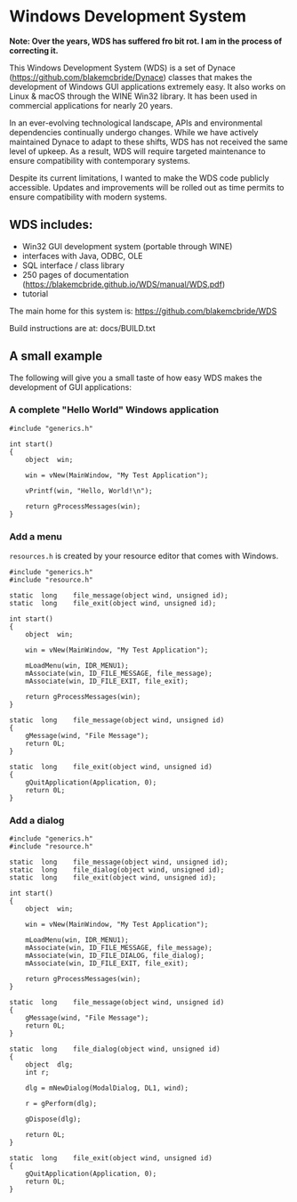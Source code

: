 
# Windows Development System

__Note: Over the years, WDS has suffered fro bit rot.  I am in the process of correcting it.__

This Windows Development System (WDS) is a set of Dynace
(https://github.com/blakemcbride/Dynace) classes that makes the
development of Windows GUI applications extremely easy.  It also works
on Linux & macOS through the WINE Win32 library.  It has been used in
commercial applications for nearly 20 years.

In an ever-evolving technological landscape, APIs and environmental
dependencies continually undergo changes. While we have actively
maintained Dynace to adapt to these shifts, WDS has not received the
same level of upkeep. As a result, WDS will require targeted
maintenance to ensure compatibility with contemporary systems.

Despite its current limitations, I wanted to make the WDS code
publicly accessible. Updates and improvements will be rolled out as
time permits to ensure compatibility with modern systems.

## WDS includes:

* Win32 GUI development system (portable through WINE)
* interfaces with Java, ODBC, OLE
* SQL interface / class library
* 250 pages of documentation  (https://blakemcbride.github.io/WDS/manual/WDS.pdf)
* tutorial

The main home for this system is:  https://github.com/blakemcbride/WDS

Build instructions are at:  docs/BUILD.txt



## A small example

The following will give you a small taste of how easy WDS makes the
development of GUI applications:

### A complete "Hello World" Windows application

```
#include "generics.h"

int	start()
{
	object	win;

	win = vNew(MainWindow, "My Test Application");

	vPrintf(win, "Hello, World!\n");

	return gProcessMessages(win);
}
```
### Add a menu

`resources.h` is created by your resource editor that comes with Windows.

```
#include "generics.h"
#include "resource.h"

static	long	file_message(object wind, unsigned id);
static	long	file_exit(object wind, unsigned id);

int	start()
{
	object	win;

	win = vNew(MainWindow, "My Test Application");

	mLoadMenu(win, IDR_MENU1);
	mAssociate(win, ID_FILE_MESSAGE, file_message);
	mAssociate(win, ID_FILE_EXIT, file_exit);

	return gProcessMessages(win);
}

static	long	file_message(object wind, unsigned id)
{
	gMessage(wind, "File Message");
	return 0L;
}

static	long	file_exit(object wind, unsigned id)
{
	gQuitApplication(Application, 0);
	return 0L;
}
```
### Add a dialog
```
#include "generics.h"
#include "resource.h"

static	long	file_message(object wind, unsigned id);
static	long	file_dialog(object wind, unsigned id);
static	long	file_exit(object wind, unsigned id);

int	start()
{
	object	win;

	win = vNew(MainWindow, "My Test Application");

	mLoadMenu(win, IDR_MENU1);
	mAssociate(win, ID_FILE_MESSAGE, file_message);
	mAssociate(win, ID_FILE_DIALOG, file_dialog);
	mAssociate(win, ID_FILE_EXIT, file_exit);

	return gProcessMessages(win);
}

static	long	file_message(object wind, unsigned id)
{
	gMessage(wind, "File Message");
	return 0L;
}

static	long	file_dialog(object wind, unsigned id)
{
	object	dlg;
	int	r;
	
	dlg = mNewDialog(ModalDialog, DL1, wind);

	r = gPerform(dlg);

	gDispose(dlg);

	return 0L;
}

static	long	file_exit(object wind, unsigned id)
{
	gQuitApplication(Application, 0);
	return 0L;
}
```

